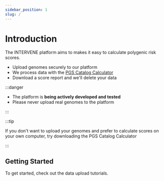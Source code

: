 ```yaml
---
sidebar_position: 1
slug: /
---
```


# Introduction

The INTERVENE platform aims to makes it easy to calculate polygenic risk scores. 

* Upload genomes securely to our platform
* We process data with the [PGS Catalog Calculator](https://pgsc-calc.readthedocs.io/en/latest/)
* Download a score report and we'll delete your data

:::danger

* The platform is **being actively developed and tested**
* Please never upload real genomes to the platform 

:::

:::tip

If you don't want to upload your genomes and prefer to calculate scores on your own computer, try downloading the PGS Catalog Calculator  

:::

## Getting Started

To get started, check out the data upload tutorials.
